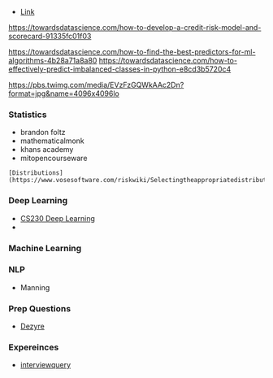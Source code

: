 * [Link](https://rstudio-pubs-static.s3.amazonaws.com/172473_91262a8a4188445a8b5e81d5d31c7731.html)

https://towardsdatascience.com/how-to-develop-a-credit-risk-model-and-scorecard-91335fc01f03

https://towardsdatascience.com/how-to-find-the-best-predictors-for-ml-algorithms-4b28a71a8a80
https://towardsdatascience.com/how-to-effectively-predict-imbalanced-classes-in-python-e8cd3b5720c4

https://pbs.twimg.com/media/EVzFzGQWkAAc2Dn?format=jpg&name=4096x4096lo


### Statistics
* brandon foltz
* mathematicalmonk
* khans academy
* mitopencourseware
```
[Distributions](https://www.vosesoftware.com/riskwiki/Selectingtheappropriatedistributionsforyourmodel.php)
```

### Deep Learning
* [CS230 Deep Learning](https://cs230.stanford.edu/)
* 

### Machine Learning


### NLP
* Manning

### Prep Questions

* [Dezyre](https://www.dezyre.com/blog)

### Expereinces
* [interviewquery](https://www.interviewquery.com/blog)
